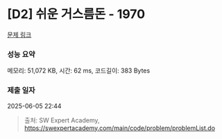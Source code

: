 # [D2] 쉬운 거스름돈 - 1970 

[문제 링크](https://swexpertacademy.com/main/code/problem/problemDetail.do?contestProbId=AV5PsIl6AXIDFAUq) 

### 성능 요약

메모리: 51,072 KB, 시간: 62 ms, 코드길이: 383 Bytes

### 제출 일자

2025-06-05 22:44



> 출처: SW Expert Academy, https://swexpertacademy.com/main/code/problem/problemList.do